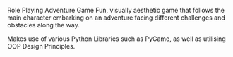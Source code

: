 Role Playing Adventure Game
Fun, visually aesthetic game that follows the main character embarking on an adventure facing different challenges and obstacles along the way. 

Makes use of various Python Libraries such as PyGame, as well as utilising OOP Design Principles.
